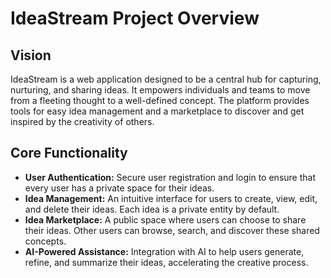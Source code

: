 # IdeaStream Project Overview

## Vision

IdeaStream is a web application designed to be a central hub for capturing, nurturing, and sharing ideas. It empowers individuals and teams to move from a fleeting thought to a well-defined concept. The platform provides tools for easy idea management and a marketplace to discover and get inspired by the creativity of others.

## Core Functionality

*   **User Authentication:** Secure user registration and login to ensure that every user has a private space for their ideas.
*   **Idea Management:** An intuitive interface for users to create, view, edit, and delete their ideas. Each idea is a private entity by default.
*   **Idea Marketplace:** A public space where users can choose to share their ideas. Other users can browse, search, and discover these shared concepts.
*   **AI-Powered Assistance:** Integration with AI to help users generate, refine, and summarize their ideas, accelerating the creative process. 